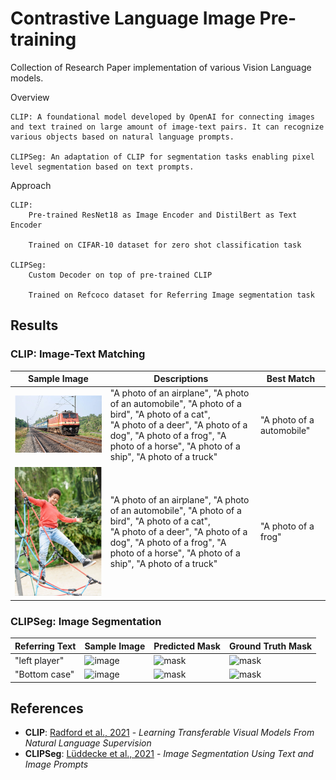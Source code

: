 # Contrastive Language Image Pre-training

Collection of Research Paper implementation of various Vision Language models.

Overview

    CLIP: A foundational model developed by OpenAI for connecting images and text trained on large amount of image-text pairs. It can recognize various objects based on natural language prompts.

    CLIPSeg: An adaptation of CLIP for segmentation tasks enabling pixel level segmentation based on text prompts.

Approach

    CLIP: 
        Pre-trained ResNet18 as Image Encoder and DistilBert as Text Encoder

        Trained on CIFAR-10 dataset for zero shot classification task

    CLIPSeg: 
        Custom Decoder on top of pre-trained CLIP

        Trained on Refcoco dataset for Referring Image segmentation task



## Results

### CLIP: Image-Text Matching

| Sample Image            | Descriptions                                                                                                   | Best Match                    |
|-------------------------|---------------------------------------------------------------------------------------------------------------|-------------------------------|
| ![image](Images/CLIP/1.png) | "A photo of an airplane", "A photo of an automobile", "A photo of a bird", "A photo of a cat", <br> "A photo of a deer", "A photo of a dog", "A photo of a frog", "A photo of a horse", "A photo of a ship", "A photo of a truck" | "A photo of a automobile" |
| ![image](Images/CLIP/2.png) | "A photo of an airplane", "A photo of an automobile", "A photo of a bird", "A photo of a cat", <br> "A photo of a deer", "A photo of a dog", "A photo of a frog", "A photo of a horse", "A photo of a ship", "A photo of a truck" |"A photo of a frog"         |


### CLIPSeg: Image Segmentation

| Referring Text         | Sample Image            | Predicted Mask          | Ground Truth Mask      |
|------------------------|-------------------------|-------------------------|------------------------|
| "left player" | ![image](Images/CLIPSeg/Img1.png) | ![mask](Images/CLIPSeg/Pred1.png) | ![mask](Images/CLIPSeg/True1.png) |
| "Bottom case"     | ![image](Images/CLIPSeg/Img2.png) | ![mask](Images/CLIPSeg/Pred2.png) | ![mask](Images/CLIPSeg/True2.png) |


## References

- **CLIP**: [Radford et al., 2021](https://arxiv.org/pdf/2103.00020) - *Learning Transferable Visual Models From Natural Language Supervision*
- **CLIPSeg**: [Lüddecke et al., 2021](https://arxiv.org/pdf/2112.10003) - *Image Segmentation Using Text and Image Prompts*

